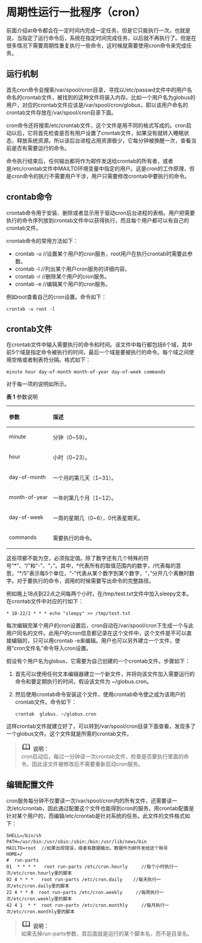 # 周期性运行一批程序（cron）<a name="ZH-CN_TOPIC_0182317346"></a>

前面介绍at命令都会在一定时间内完成一定任务，但是它只能执行一次。也就是说，当指定了运行命令后，系统在指定时间完成任务，以后就不再执行了。但是在很多情况下需要周期性重复执行一些命令，这时候就需要使用cron命令来完成任务。

## 运行机制<a name="zh-cn_topic_0151921016_sf459a6cad42745d190545846dd659f5a"></a>

首先cron命令会搜索/var/spool/cron目录，寻找以/etc/passwd文件中的用户名命名的crontab文件，被找到的这种文件将装入内存。比如一个用户名为globus的用户，对应的crontab文件应该是/var/spool/cron/globus，即以该用户命名的crontab文件存放在/var/spool/cron目录下面。

cron命令还将搜索/etc/crontab文件，这个文件是用不同的格式写成的。cron启动以后，它将首先检查是否有用户设置了crontab文件，如果没有就转入睡眠状态，释放系统资源。所以该后台进程占用资源极少，它每分钟被换醒一次，查看当前是否有需要运行的命令。

命令执行结束后，任何输出都将作为邮件发送给crontab的所有者，或者是/etc/crontab文件中MAILTO环境变量中指定的用户。这是cron的工作原理，但是cron命令的执行不需要用户干涉，用户只需要修改crontab中要执行的命令。

## crontab命令<a name="zh-cn_topic_0151921016_sc2a441f0f60f4bbd9abda7ebd7db464e"></a>

crontab命令用于安装、删除或者显示用于驱动cron后台进程的表格。用户把需要执行的命令序列放到crontab文件中以获得执行，而且每个用户都可以有自己的crontab文件。

crontab命令的常用方法如下：

-   crontab -u   //设置某个用户的cron服务，root用户在执行crontab时需要此参数。
-   crontab -l    //列出某个用户cron服务的详细内容。
-   crontab -r   //删除某个用户的cron服务。
-   crontab -e  //编辑某个用户的cron服务。

例如root查看自己的cron设置。命令如下：

```
crontab -u root -l
```

## crontab文件<a name="zh-cn_topic_0151921016_s6df9ef6b5c304d2781e36d1f3281ac92"></a>

在crontab文件中输入需要执行的命令和时间。该文件中每行都包括6个域，其中前5个域是指定命令被执行的时间，最后一个域是要被执行的命令。每个域之间使用空格或者制表符分隔。格式如下：

```
minute hour day-of-month month-of-year day-of-week commands
```

对于每一项的说明如所示。

**表 1**  参数说明

<a name="zh-cn_topic_0151921016_t7d97d1204fe249d7ae0a87b4cf9a9353"></a>
<table><thead align="left"><tr id="zh-cn_topic_0151921016_r1d8017a30f5648a19724518fbc502fba"><th class="cellrowborder" valign="top" width="23.31%" id="mcps1.2.3.1.1"><p id="zh-cn_topic_0151921016_a4efedc128af6418a9113b81b6bc45280"><a name="zh-cn_topic_0151921016_a4efedc128af6418a9113b81b6bc45280"></a><a name="zh-cn_topic_0151921016_a4efedc128af6418a9113b81b6bc45280"></a>参数</p>
</th>
<th class="cellrowborder" valign="top" width="76.69%" id="mcps1.2.3.1.2"><p id="zh-cn_topic_0151921016_a0aff089cd76f4ce8b57b3d78e2d5260c"><a name="zh-cn_topic_0151921016_a0aff089cd76f4ce8b57b3d78e2d5260c"></a><a name="zh-cn_topic_0151921016_a0aff089cd76f4ce8b57b3d78e2d5260c"></a>描述</p>
</th>
</tr>
</thead>
<tbody><tr id="zh-cn_topic_0151921016_r818177ba8472416a8b1a3ad5da3993fe"><td class="cellrowborder" valign="top" width="23.31%" headers="mcps1.2.3.1.1 "><p id="zh-cn_topic_0151921016_ae9e45efeced0467fbcdb87cc563bbbc9"><a name="zh-cn_topic_0151921016_ae9e45efeced0467fbcdb87cc563bbbc9"></a><a name="zh-cn_topic_0151921016_ae9e45efeced0467fbcdb87cc563bbbc9"></a>minute</p>
</td>
<td class="cellrowborder" valign="top" width="76.69%" headers="mcps1.2.3.1.2 "><p id="zh-cn_topic_0151921016_a85a76e44d8f94ea0b0f3cdc347b64ea2"><a name="zh-cn_topic_0151921016_a85a76e44d8f94ea0b0f3cdc347b64ea2"></a><a name="zh-cn_topic_0151921016_a85a76e44d8f94ea0b0f3cdc347b64ea2"></a>分钟（0~59）。</p>
</td>
</tr>
<tr id="zh-cn_topic_0151921016_rb37d136bb14c4962a27c434fea54ca90"><td class="cellrowborder" valign="top" width="23.31%" headers="mcps1.2.3.1.1 "><p id="zh-cn_topic_0151921016_ada2b1d186b5746d0800d40771e987e58"><a name="zh-cn_topic_0151921016_ada2b1d186b5746d0800d40771e987e58"></a><a name="zh-cn_topic_0151921016_ada2b1d186b5746d0800d40771e987e58"></a>hour</p>
</td>
<td class="cellrowborder" valign="top" width="76.69%" headers="mcps1.2.3.1.2 "><p id="zh-cn_topic_0151921016_ac546d5a8e6874f948430fb1ae7b1a9b2"><a name="zh-cn_topic_0151921016_ac546d5a8e6874f948430fb1ae7b1a9b2"></a><a name="zh-cn_topic_0151921016_ac546d5a8e6874f948430fb1ae7b1a9b2"></a>小时（0~23）。</p>
</td>
</tr>
<tr id="zh-cn_topic_0151921016_r1fcedf929bd1479482bf2176f346918e"><td class="cellrowborder" valign="top" width="23.31%" headers="mcps1.2.3.1.1 "><p id="zh-cn_topic_0151921016_a2d366d6adae349ec82a24a9d6354543e"><a name="zh-cn_topic_0151921016_a2d366d6adae349ec82a24a9d6354543e"></a><a name="zh-cn_topic_0151921016_a2d366d6adae349ec82a24a9d6354543e"></a>day-of-month</p>
</td>
<td class="cellrowborder" valign="top" width="76.69%" headers="mcps1.2.3.1.2 "><p id="zh-cn_topic_0151921016_a614c715381cb4d7693b03fab8933e328"><a name="zh-cn_topic_0151921016_a614c715381cb4d7693b03fab8933e328"></a><a name="zh-cn_topic_0151921016_a614c715381cb4d7693b03fab8933e328"></a>一个月的第几天（1~31）。</p>
</td>
</tr>
<tr id="zh-cn_topic_0151921016_r162a1d415a5640b48e3ed0a711627afb"><td class="cellrowborder" valign="top" width="23.31%" headers="mcps1.2.3.1.1 "><p id="zh-cn_topic_0151921016_acc3a9f7fc87e478d9cc3969a712d806b"><a name="zh-cn_topic_0151921016_acc3a9f7fc87e478d9cc3969a712d806b"></a><a name="zh-cn_topic_0151921016_acc3a9f7fc87e478d9cc3969a712d806b"></a>month-of-year</p>
</td>
<td class="cellrowborder" valign="top" width="76.69%" headers="mcps1.2.3.1.2 "><p id="zh-cn_topic_0151921016_a9320fc6a49d44dedb32039060c335fe4"><a name="zh-cn_topic_0151921016_a9320fc6a49d44dedb32039060c335fe4"></a><a name="zh-cn_topic_0151921016_a9320fc6a49d44dedb32039060c335fe4"></a>一年的第几个月（1~12）。</p>
</td>
</tr>
<tr id="zh-cn_topic_0151921016_ra8ad0d8047f549d2850f0d67ecb0c3eb"><td class="cellrowborder" valign="top" width="23.31%" headers="mcps1.2.3.1.1 "><p id="zh-cn_topic_0151921016_a80ab684536b646e2b5bf7f3b6d6e30e0"><a name="zh-cn_topic_0151921016_a80ab684536b646e2b5bf7f3b6d6e30e0"></a><a name="zh-cn_topic_0151921016_a80ab684536b646e2b5bf7f3b6d6e30e0"></a>day-of-week</p>
</td>
<td class="cellrowborder" valign="top" width="76.69%" headers="mcps1.2.3.1.2 "><p id="zh-cn_topic_0151921016_ab370eed19e3345019d5c83c21f6fcf5e"><a name="zh-cn_topic_0151921016_ab370eed19e3345019d5c83c21f6fcf5e"></a><a name="zh-cn_topic_0151921016_ab370eed19e3345019d5c83c21f6fcf5e"></a>一周的星期几（0~6），0代表星期天。</p>
</td>
</tr>
<tr id="zh-cn_topic_0151921016_r0fc447476fb44ae6b0f478dfda8e2cc6"><td class="cellrowborder" valign="top" width="23.31%" headers="mcps1.2.3.1.1 "><p id="zh-cn_topic_0151921016_a7cfb8dd547ea4872b91a4ccd59821a04"><a name="zh-cn_topic_0151921016_a7cfb8dd547ea4872b91a4ccd59821a04"></a><a name="zh-cn_topic_0151921016_a7cfb8dd547ea4872b91a4ccd59821a04"></a>commands</p>
</td>
<td class="cellrowborder" valign="top" width="76.69%" headers="mcps1.2.3.1.2 "><p id="zh-cn_topic_0151921016_abb56c882dc5a438fad111e1232ba1b21"><a name="zh-cn_topic_0151921016_abb56c882dc5a438fad111e1232ba1b21"></a><a name="zh-cn_topic_0151921016_abb56c882dc5a438fad111e1232ba1b21"></a>需要执行的命令。</p>
</td>
</tr>
</tbody>
</table>

这些项都不能为空，必须指定值。除了数字还有几个特殊的符号“\*”、“/”和“-”、“，”。其中，\*代表所有的取值范围内的数字，/代表每的意思，“\*/5”表示每5个单位，“-”代表从某个数字到某个数字，“，”分开几个离散时数字。对于要执行的命令，调用的时候需要写出命令的完整路径。

例如晚上18点到22点之间每两个小时，在/tmp/test.txt文件中加入sleepy文本。在crontab文件中对应的行如下：

```
* 18-22/2 * * * echo "sleepy" >> /tmp/test.txt
```

每次编辑完某个用户的cron设置后，cron自动在/var/spool/cron下生成一个与此用户同名的文件。此用户的cron信息都记录在这个文件中，这个文件是不可以直接编辑的，只可以用crontab -e来编辑。用户也可以另外建立一个文件，使用“cron文件名”命令导入cron设置。

假设有个用户名为globus，它需要为自己创建的一个crontab文件。步骤如下：

1.  首先可以使用任何文本编辑器建立一个新文件，并将向该文件加入需要运行的命令和要定期执行的时间，假设该文件为 \~/globus.cron。
2.  然后使用crontab命令安装这个文件，使用crontab命令使之成为该用户的crontab文件。命令如下：

    ```
    crontab  globus. ~/globus.cron
    ```


这样crontab文件就建立好了，可以转到/var/spool/cron目录下面查看，发现多了一个globus文件。这个文件就是所需的crontab文件。

>![](public_sys-resources/icon-note.gif) **说明：**   
>cron启动后，每过一分钟读一次crontab文件，检查是否要执行里面的命令。因此该文件被修改后不需要重新启动cron服务。  

## 编辑配置文件<a name="zh-cn_topic_0151921016_s0fa658393642440d94ef2cf59d1b08d4"></a>

cron服务每分钟不仅要读一次/var/spool/cron内的所有文件，还需要读一次/etc/crontab，因此通过配置这个文件也能得到cron的服务。用crontab配置是针对某个用户的，而编辑/etc/crontab是针对系统的任务。此文件的文件格式如下：

```
SHELL=/bin/sh
PATH=/usr/bin:/usr/sbin:/sbin:/bin:/usr/lib/news/bin
MAILTO=root  //如果出现错误，或者有数据输出，数据作为邮件发给这个账号
HOME=/
#  run-parts
01  * * * *   root run-parts /etc/cron.hourly     //每个小时执行一次/etc/cron.hourly里的脚本
02 4 * * *   root run-parts /etc/cron.daily    //每天执行一次/etc/cron.daily里的脚本
22 4 * * 0  root run-parts /etc/cron.weekly     //每周执行一次/etc/cron.weekly里的脚本
42 4 1  * *  root run-parts /etc/cron.monthly     //每月执行一次/etc/cron.monthly里的脚本
```

>![](public_sys-resources/icon-note.gif) **说明：**   
>如果去掉run-parts参数，其后面就是运行的某个脚本名，而不是目录名。  

